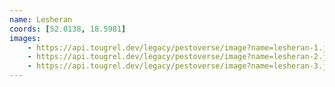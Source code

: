 ```yaml
---
name: Lesheran
coords: [52.0138, 18.5981]
images:
    - https://api.tougrel.dev/legacy/pestoverse/image?name=lesheran-1.jpg
    - https://api.tougrel.dev/legacy/pestoverse/image?name=lesheran-2.jpg
    - https://api.tougrel.dev/legacy/pestoverse/image?name=lesheran-3.jpg
---
```

